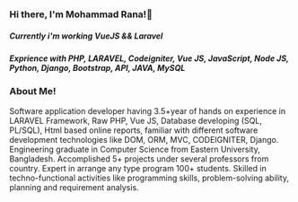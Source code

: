 ### Hi there, I'm Mohammad Rana!👋

<!--
**mdranacse19/mdranacse19** is a ✨ _special_ ✨ repository because its `README.md` (this file) appears on your GitHub profile.

Here are some ideas to get you started:

- 🔭 I’m currently working on ...
- 🌱 I’m currently learning ...
- 👯 I’m looking to collaborate on ...
- 🤔 I’m looking for help with ...
- 💬 Ask me about ...
- 📫 How to reach me: ...
- 😄 Pronouns: ...
- ⚡ Fun fact: ...
-->

##### Currently i'm working VueJS && Laravel
##### Exprience with PHP, LARAVEL, Codeigniter, Vue JS, JavaScript, Node JS, Python, Django, Bootstrap, API, JAVA, MySQL

### About Me!
Software application developer having 3.5+year of hands on experience in LARAVEL Framework, Raw PHP, Vue JS, Database
developing (SQL, PL/SQL), Html based online reports, familiar with different software development technologies like DOM,
ORM, MVC, CODEIGNITER, Django. Engineering graduate in Computer Science from Eastern University, Bangladesh.
Accomplished 5+ projects under several professors from country. Expert in arrange any type program 100+ students. Skilled in
techno-functional activities like programming skills, problem-solving ability, planning and requirement analysis.
